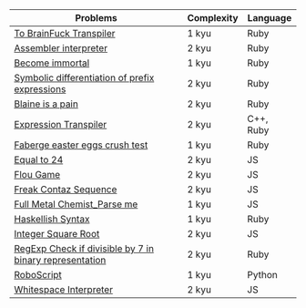 | Problems                                                                                                                                                                                                                | Complexity  | Language    |
|-----------------------------------------------------------------------------------------------------------------------------------------------------------------------------------------------------------------------  |------------ |-----------  |
| [To BrainFuck Transpiler](https://github.com/nam288/codewars.com/tree/master/To%20BrainFuck%20Transpiler)                                                                                                               | 1 kyu       | Ruby        |
| [Assembler interpreter](https://github.com/nam288/codewars.com/tree/master/Assembler%20Interpreter)                                                                                                                     | 2 kyu       | Ruby        |
| [Become immortal](https://github.com/nam288/codewars.com/tree/master/BECOME%20IMMORTAL)                                                                                                                                 | 1 kyu       | Ruby        |
| [Symbolic differentiation of prefix expressions](https://github.com/nam288/codewars.com/tree/master/Symbolic%20differentiation%20of%20prefix%20expressions)                                                             | 2 kyu       | Ruby        |
| [Blaine is a pain](https://github.com/nam288/codewars.com/tree/master/Blaine%20is%20a%20pain)                                                                                                                           | 2 kyu       | Ruby        |
| [Expression Transpiler](https://github.com/nam288/codewars.com/tree/master/Expression%20Transpiler)                                                                                                                     | 2 kyu       | C++, Ruby   |
| [Faberge easter eggs crush test](https://github.com/nam288/codewars.com/tree/master/Faberge%20easter%20eggs%20crush%20test%20%5Blinear%5D)                                                                              | 1 kyu       | Ruby        |
| [Equal to 24](https://github.com/nam288/codewars.com/tree/master/Fastest%20Code:%20Equal%20to%2024)                                                                                                                     | 2 kyu       | JS          |
| [Flou Game](https://github.com/nam288/codewars.com/tree/master/Flou%20Game)                                                                                                                                             | 2 kyu       | JS          |
| [Freak Contaz Sequence](https://github.com/nam288/codewars.com/tree/master/Freak%20Contaz%20Sequence)                                                                                                                   | 2 kyu       | JS          |
| [Full Metal Chemist_Parse me](https://github.com/nam288/codewars.com/tree/master/Full%20Metal%20Chemist_Parse%20me)                                                                                                     | 1 kyu       | JS          |
| [Haskellish Syntax](https://github.com/nam288/codewars.com/tree/master/Haskellish%20Syntax)                                                                                                                             | 1 kyu       | Ruby        |
| [Integer Square Root](https://github.com/nam288/codewars.com/tree/master/Integer%20Square%20Root)                                                                                                                       | 2 kyu       | JS          |
| [RegExp Check if divisible by 7 in binary representation](https://github.com/nam288/codewars.com/tree/master/Regular%20Expression%20-%20Check%20if%20divisible%20by%207%20in%20binary%20representation)   | 2 kyu       | Ruby        |
| [RoboScript](https://github.com/nam288/codewars.com/tree/master/RoboScript)                                                                                                                                             | 1 kyu       | Python      |
| [Whitespace Interpreter](https://github.com/nam288/codewars.com/tree/master/Whitespace%20Interpreter)                                                                                                                   | 2 kyu       | JS          |
